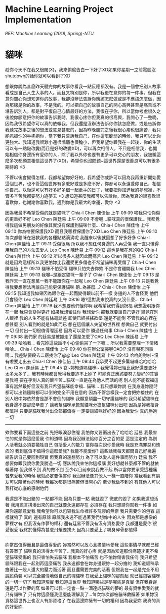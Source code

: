 # Machine Learning Project Implementation
*REF: Machine Learning (2018, Spring)-NTU*


# 貓咪
趁你今天不在我又很閒(X)，我來偷偷告白一下好了XD如果你星期一之前電腦沒shutdown的話你就可以看到了XD

想跟你說為甚麼昨天聽完你的故事你看我一點反應都沒有。我是一個會把別人故事看成是自己人生大事的人，而且又特別是你，所以我更在意你的每一件事。但我在意你關心你想知道你的故事，我卻沒辦法告訴你應該怎麼做或是不應該怎麼做，因為那總是你的故事，不是我的。可以把自己的故事自己的開心高興甚至是痛苦或不堪告訴別人，都是對平復自己心情最好的方法，我很在乎你，所以當你考慮很久之後說你願意把你的故事告訴我時，我很心疼你但我真的很高興，我開心了一整晚，因為我很希望你可以真的依賴我。但我還是沒辦法告訴你你該怎麼做，或是告訴你我聽完故事之後的想法或意見甚麼的，因為昨晚聽完之後我很心疼也很痛苦，我只能抓抓你的手抱抱你，當下我只告訴我自己，在你這麼脆弱的時候，我只可以比你更強大。我知道我很渺小還很懦弱也很膽小，但我希望你跟我在一起後，你的生活可以有一點點改變(而且是好的改變XD)，可以再次相信人，不只是相信我，也開始相信你身邊所有愛你的人，除了我以外你也要有更多可以交心的朋友，我被騙這麼多次都願意相信這世界了(XD)，希望你也沒問題~這世界還是很善良可以有很多期待的 <3

不管以後會變得怎樣，我都希望你好好的，我希望你或許可以因為我再重新開始愛這個世界，也不管這個世界有多麼好或是多麼不好，你都可以永遠愛你自己，相信你自己。以後還可以有好多好多個一起牽手的日子，我要把你加進我的夢想裡，不管多辛苦我都要努力追夢去 <3 想知道甚麼我都可以告訴你，因為我真的很喜歡很喜歡你，也謝謝你喜歡我，遇到你是我最大的幸運，愛你 <3

因為我最不希望受傷的就是貓咪了
Chia-I Chen 陳佳怡 上午 09:09
唉我只怕你傷的更重好不好
Leo Chen 陳廷易 上午 09:09
不會喔...貓咪真的很保護我...
我都覺得我這做男朋友的好像其實沒有保護到貓咪什麼...
Chia-I Chen 陳佳怡 上午 09:10
你為啥要保護我XD
而且我哪裡保護你了XD
Leo Chen 陳廷易 上午 09:10
每次都貓咪在拯救我的各種點點滴滴呢
我醒來以後就回想了好多好多
Chia-I Chen 陳佳怡 上午 09:11
受傷很痛 所以我不想任何身邊的人再受傷
我一直只懂得用我自己的方法去愛人
Leo Chen 陳廷易 上午 09:12
這也是我在想的QQ
Chia-I Chen 陳佳怡 上午 09:12
所以很多人就因此而痛苦
Leo Chen 陳廷易 上午 09:12
就是因為這樣所以我更怕妳比我還受更多傷也不希望貓咪再受傷了
Chia-I Chen 陳佳怡 上午 09:13
貓咪不怕受傷 貓咪只怕失去你欸
不是你會離開我
Leo Chen 陳廷易 上午 09:13
我喔~是跟定貓咪一輩子了
Chia-I Chen 陳佳怡 上午 09:13
是我昨天一直在想萬一我不能跟你在一起呢
Leo Chen 陳廷易 上午 09:13
只是我覺得我要想辦法再讓自己能更保護貓咪
齁..為甚麼...?
Chia-I Chen 陳佳怡 上午 09:15
我知道我如果因為跟你在一起而變得跟以前不一樣 身邊的人不會怪我 他們只會怪你
Leo Chen 陳廷易 上午 09:16
嗯?這對我來說真的又沒什麼...
Chia-I Chen 陳佳怡 上午 09:16
我不想要他們怪你啊
我希望我們得到祝福
我想證明跟你在一起 我只會變得更好
如果我想留住你 我想愛你
那我就要讓自己更好
畢竟在別人眼裡 我的人生不能有絲毫誤差 即使已經搖搖欲墜 還是不能倒 
不管我的心裡在想甚麼 別人看到的就是如此而已
想在這個讓人失望的世界裡 想做自己 就要付出一切
但付出一切很值得喔廷易
因為可以愛你 勝過任何事
Chia-I Chen 陳佳怡 上午 09:38
我們家
的廷易是被抓走了還是怎麼了OAQ
Leo Chen 陳廷易 上午 09:39
哈哈我...
看完妳這些話不小心偷偷哭了一下嘛...
所以我需要整理一下情緒哈哈....
Chia-I Chen 陳佳怡 上午 09:40
你在辦公室哭喔OAO!?
沒有嚇死同事嗎...
我差點要殺去二廠找你了@@
Leo Chen 陳廷易 上午 09:43
哈哈齁對啦~沒有啦要走出去
Chia-I Chen 陳佳怡 上午 09:44
我承受不起更多驚嚇囉哈哈哈哈
Leo Chen 陳廷易 上午 09:45
哀~妳知道嗎貓咪~
我覺得妳已經比我好還要更好太多太多了...
我有時候都會覺得我要追不上妳了
可能真正應該要努力變好的其實是我吧
要在乎別人真的很辛苦...貓咪一直是在為他人而活的呢
別人能不能祝福這事有當然最好但沒有我只希望貓咪能幸福..
貓咪...
我只想跟妳說
在我身邊妳隨時都可以出錯隨時都可以倒的完全不用在意的
因為不管怎樣我一定會把妳接住的 在別人眼中妳依然會是那不會倒的貓咪 我願意傾盡一切守護貓咪的
我只希望貓咪在我身邊不要那麼辛苦了
讓我幫貓咪承擔幫貓咪分擔幫貓咪付出吧
因為是妳我捨身都值得 只要是貓咪我付出全部都值得 一定要讓貓咪好好的
因為我愛你 真的勝過一切

***


欸你要看下面這些之前
先把眼淚忍住喔 我怕你又要衝出去了哈哈哈
廷易 我最害怕的就是你這麼愛我 你知道嗎
因為我沒辦法給你百分之百的愛 這是注定的
為別人活著就必須要犧牲自己 包括愛人的能力
當你每次說你愛我時 我是充滿罪惡和愧疚的
我到底值不值得你這麼愛我?
我能不能愛你?
這些話我每天都問自己好幾遍
總告訴自己要回到現實 但我真的還想努力
為了可以愛人這件事而努力
廷易 我不想要你跟我說你愛我勝過一切
應該說我害怕你這樣講
我好想就甚麼都不管的就依賴著你
但我做不到 真的做不到 至少以目前來說我做不起
所以當你要承受這種痛苦來愛我的時候 我就必定要傷害你
我沒辦法像其他人一樣一直陪你
當我看到有朋友可以陪著你的時候 我每次都是很痛苦但很開心的
至少我做不到的 有其他人可以 我打從心底的感謝他們


我還是不能出錯的 一點都不能
因為只要一點 我就毀了 徹底的毀了
如果我還想活著 我用謊言拼湊出來的自己就要永遠都存在
必須存在
我只想請你幫我一件事
如果你還願意愛我 我希望你可以包容我生命裡許多荒謬的無奈
我只需要你的包容 這樣就夠了 真的
還有原諒 原諒我永遠不能過著我們想像中的人生
因為那是想像的 夢裡才有 但我沒有作夢的權利
還有廷易不管我有沒有資格愛你 我都還是愛你 很愛很愛
我終於懂得為甚麼飛蛾要撲火 因為只要愛上了粉身碎骨都值得

***

妳當然值得而且是最值得愛的
妳當然可以放心且盡情地愛我
這些事情早就都已經有答案了 
貓咪真的活得太辛苦了...我真的好心疼
就是因為知道那份痛楚才更不希望貓咪受傷的
我只害怕失去貓咪 我根本不怕痛苦 也不怕妳傷害我任何
我只希望貓咪跟我在一起別再這麼痛苦 我永遠都會在妳身邊跟妳一起分擔的
我知道貓咪承擔著比一般人還大的壓力而活著 而且還需要完美的活著
但跟我在一起是完全不用說謊偽裝 可以完全盡情地做自己的喔貓咪
在我愛上貓咪的那刻起 就已經包容貓咪的一切一切了
我知道現實 我知道這世界 我知道哪些是夢哪些是真實
但在我身邊還是可以作夢的窩 如果可以我一定會一點一滴達成貓咪的夢的
最有資格愛我的就只有貓咪了 只有妳這麼懂我這麼能理解我了...每次每次都被貓咪救贖著
如果妳沒資格這世界上也沒人有那資格了
在我這邊妳擁有一切的權利 因為我愛妳 我真的真的好愛妳

